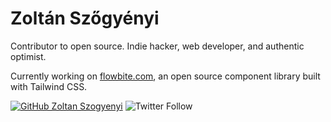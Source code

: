 # Zoltán Szőgyényi

Contributor to open source. Indie hacker, web developer, and authentic optimist.

Currently working on [flowbite.com](https://github.com/themesberg/flowbite), an open source component library built with Tailwind CSS.

[![GitHub Zoltan Szogyenyi](https://img.shields.io/github/followers/heychazza?label=follow&style=social)](https://github.com/zoltanszogyenyi)
![Twitter Follow](https://img.shields.io/twitter/follow/zoltanszogyenyi?style=social)
